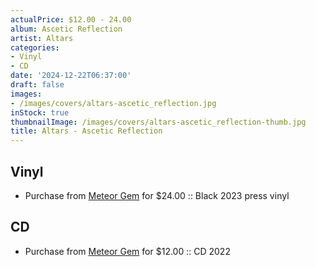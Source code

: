 ```yaml
---
actualPrice: $12.00 - 24.00
album: Ascetic Reflection
artist: Altars
categories:
- Vinyl
- CD
date: '2024-12-22T06:37:00'
draft: false
images:
- /images/covers/altars-ascetic_reflection.jpg
inStock: true
thumbnailImage: /images/covers/altars-ascetic_reflection-thumb.jpg
title: Altars - Ascetic Reflection
---
```


## Vinyl
* Purchase from [Meteor Gem](https://meteor-gem.com/products/altars-ascetic-reflection-lp-1) for $24.00 :: Black 2023 press vinyl
## CD
* Purchase from [Meteor Gem](https://meteor-gem.com/products/altars-ascetic-reflection-cd) for $12.00 :: CD 2022
